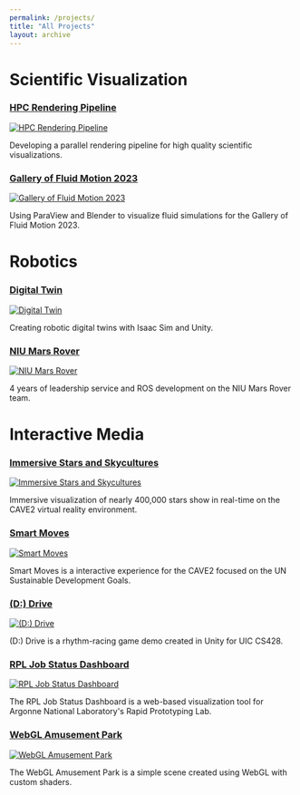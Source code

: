 ```yaml
---
permalink: /projects/
title: "All Projects"
layout: archive
---
```


# Scientific Visualization

### [HPC Rendering Pipeline](https://halbry.github.io/personal-page/sciviz/)<br>
[![HPC Rendering Pipeline][1]][2] 

[1]: https://halbry.github.io/personal-page/assets/images/sciviz/star-thumb-long.png
[2]: https://halbry.github.io/personal-page/sciviz/

Developing a parallel rendering pipeline for high quality scientific visualizations. 

### [Gallery of Fluid Motion 2023](https://halbry.github.io/personal-page/trb/)<br>
[![Gallery of Fluid Motion 2023][3]][4] 

[3]: https://halbry.github.io/personal-page/assets/images/sciviz/trb-long.png
[4]: https://halbry.github.io/personal-page/trb/

Using ParaView and Blender to visualize fluid simulations for the Gallery of Fluid Motion 2023.

# Robotics

### [Digital Twin](https://halbry.github.io/personal-page/dt/)<br>
[![Digital Twin][5]][6] 

[5]: https://halbry.github.io/personal-page/assets/images/dt-long.png
[6]: https://halbry.github.io/personal-page/dt/

Creating robotic digital twins with Isaac Sim and Unity.

### [NIU Mars Rover](https://halbry.github.io/personal-page/niurov/)<br>
[![NIU Mars Rover][7]][8] 

[7]: https://halbry.github.io/personal-page/assets/images/rover-thumb-long.png
[8]: https://halbry.github.io/personal-page/niurov/

4 years of leadership service and ROS development on the NIU Mars Rover team. 

# Interactive Media

### [Immersive Stars and Skycultures](https://halbry.github.io/CS528-Docs/)<br>
[![Immersive Stars and Skycultures][9]][10] 

[9]: https://halbry.github.io/personal-page/assets/images/imss-long.png
[10]: https://halbry.github.io/CS528-Docs/

Immersive visualization of nearly 400,000 stars show in real-time on the CAVE2 virtual reality environment. 

### [Smart Moves](https://halbry.github.io/personal-page/smm/)<br>
[![Smart Moves][17]][18] 

[17]: https://halbry.github.io/personal-page/assets/images/sm-long.jpg
[18]: https://halbry.github.io/personal-page/smm/

Smart Moves is a interactive experience for the CAVE2 focused on the UN Sustainable Development Goals. 

### [(D:) Drive](https://halbry.github.io/personal-page/ddrive/)<br> 
[![(D:) Drive][11]][12] 

[11]: https://halbry.github.io/personal-page/assets/images/ddrive-thumb-long.png
[12]: https://halbry.github.io/personal-page/ddrive/

(D:) Drive is a rhythm-racing game demo created in Unity for UIC CS428. 

### [RPL Job Status Dashboard](https://halbry.github.io/personal-page/rpl/)<br> 
[![RPL Job Status Dashboard][13]][14] 

[13]: https://halbry.github.io/personal-page/assets/images/rpllong.png
[14]: https://halbry.github.io/personal-page/rpl/

The RPL Job Status Dashboard is a web-based visualization tool for Argonne National Laboratory's Rapid Prototyping Lab. 

### [WebGL Amusement Park](https://halbry.github.io/webgl-park/ParkA4/index.html)<br>
[![WebGL Amusement Park][15]][16] 

[15]: https://halbry.github.io/personal-page/assets/images/webgl-long.png
[16]: https://halbry.github.io/webgl-park/ParkA4/index.html

The WebGL Amusement Park is a simple scene created using WebGL with custom shaders. 